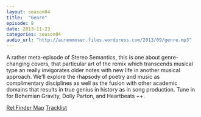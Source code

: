 ```yaml
---
layout: season04
title:  "Genre"
episode: 8
date: 2013-11-23
categories: season04
audio_url: "http://auremmoser.files.wordpress.com/2013/09/genre.mp3"
---
```


A rather meta-episode of Stereo Semantics, this is one about genre-changing covers, that particular art of the remix which transcends musical type an really invigorates older notes with new life in another musical approach. We'll explore the rhapsody of poetry and music as complimentary disciplines as well as the fusion with other academic domains that results in true genius in history as in song production. Tune in for Bohemian Gravity, Dolly Parton, and Heartbeats ++.

[Rel:Finder Map](http://tinyurl.com/m3zlgzx)
[Tracklist](https://docs.google.com/spreadsheet/ccc?key=0AuDay9KcwU4YdHFBUWkyZUJkdGQtWUtUMnBRdXFFTGc&usp=drive_web#gid=41)
